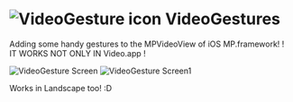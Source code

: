 ![VideoGesture icon](http://i61.tinypic.com/24w62de.png) VideoGestures
=============

Adding some handy gestures to the MPVideoView of iOS MP.framework!
! IT WORKS NOT ONLY IN Video.app !

![VideoGesture Screen](http://i62.tinypic.com/2rwlpwg.png)   ![VideoGesture Screen1](http://i61.tinypic.com/vetd0y.png)

Works in Landscape too! :D

